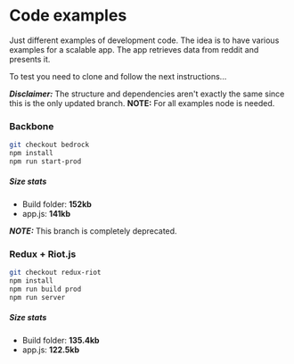 # Code examples

Just different examples of development code.
The idea is to have various examples for a scalable app.
The app retrieves data from reddit and presents it.

To test you need to clone and follow the next instructions...

***Disclaimer:*** The structure and dependencies aren't exactly the same since this is the only updated branch.
**NOTE:** For all examples node is needed.

### Backbone

```bash
git checkout bedrock
npm install
npm run start-prod
```

##### Size stats
- Build folder: **152kb**
- app.js: **141kb**

***NOTE:*** This branch is completely deprecated.

### Redux + Riot.js

```bash
git checkout redux-riot
npm install
npm run build prod
npm run server
```

##### Size stats
- Build folder: **135.4kb**
- app.js: **122.5kb**

